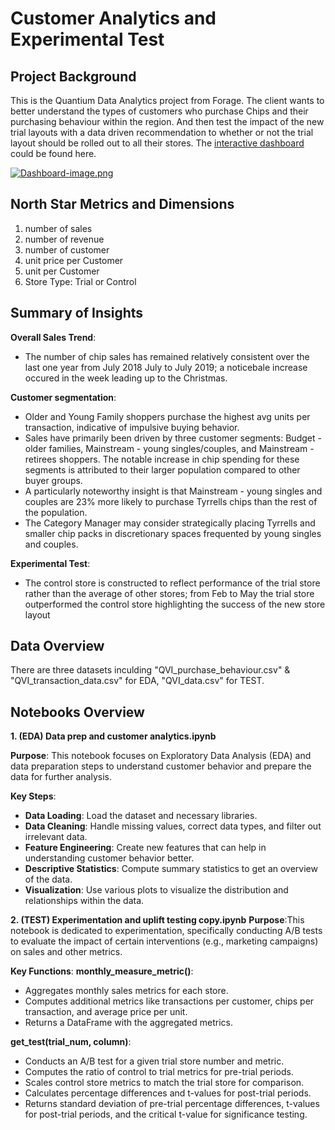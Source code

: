 # Customer Analytics and Experimental Test

## Project Background
This is the Quantium Data Analytics project from Forage. The client wants to better understand the types of customers who purchase Chips and their purchasing behaviour within the region. And  then test the impact of the new trial layouts with a data driven recommendation to whether or not the trial layout should be rolled out to all their stores. The [interactive dashboard](https://public.tableau.com/app/profile/jia.xu4667/viz/quantium_project_report/Dashboard1) could be found here.


[![Dashboard-image.png](https://i.postimg.cc/MTCdzW8C/Dashboard-image.png)](https://postimg.cc/7GNgVrh9)


## North Star Metrics and Dimensions
1. number of sales
2. number of revenue
3. number of customer
4. unit price per Customer
5. unit per Customer
6. Store Type: Trial or Control 

## Summary of Insights

**Overall Sales Trend**: 
- The number of chip sales has remained relatively consistent over the last one year from July 2018 July to July 2019; a noticebale increase occured in the week leading up to the Christmas.

**Customer segmentation**:
- Older and Young Family shoppers purchase the highest avg units per transaction, indicative of impulsive buying behavior.
- Sales have primarily been driven by three customer segments: Budget - older families, Mainstream - young singles/couples, and Mainstream - retirees shoppers. The notable increase in chip spending for these segments is attributed to their larger population compared to other buyer groups.
- A particularly noteworthy insight is that Mainstream - young singles and couples are 23% more likely to purchase Tyrrells chips than the rest of the population.
- The Category Manager may consider strategically placing Tyrrells and smaller chip packs in discretionary spaces frequented by young singles and couples. 

**Experimental Test**: 

- The control store is constructed to reflect performance of the trial store rather than the average of other stores; from Feb to May the trial store outperformed the control store highlighting the success of the new store layout

  
## Data Overview 
There are three datasets inculding "QVI_purchase_behaviour.csv" & "QVI_transaction_data.csv" for EDA, "QVI_data.csv" for TEST. 

## Notebooks Overview
**1. (EDA) Data prep and customer analytics.ipynb**

**Purpose**: This notebook focuses on Exploratory Data Analysis (EDA) and data preparation steps to understand customer behavior and prepare the data for further analysis.

**Key Steps**:

* **Data Loading**: Load the dataset and necessary libraries.
* **Data Cleaning**: Handle missing values, correct data types, and filter out irrelevant data.
* **Feature Engineering**: Create new features that can help in understanding customer behavior better.
* **Descriptive Statistics**: Compute summary statistics to get an overview of the data.
* **Visualization**: Use various plots to visualize the distribution and relationships within the data.

**2. (TEST) Experimentation and uplift testing copy.ipynb**
**Purpose**:This notebook is dedicated to experimentation, specifically conducting A/B tests to evaluate the impact of certain interventions (e.g., marketing campaigns) on sales and other metrics.

**Key Functions**:
**monthly_measure_metric()**:
* Aggregates monthly sales metrics for each store.
* Computes additional metrics like transactions per customer, chips per transaction, and average price per unit.
* Returns a DataFrame with the aggregated metrics.

**get_test(trial_num, column)**:
* Conducts an A/B test for a given trial store number and metric.
* Computes the ratio of control to trial metrics for pre-trial periods.
* Scales control store metrics to match the trial store for comparison.
* Calculates percentage differences and t-values for post-trial periods.
* Returns standard deviation of pre-trial percentage differences, t-values for post-trial periods, and the critical t-value for significance testing.
